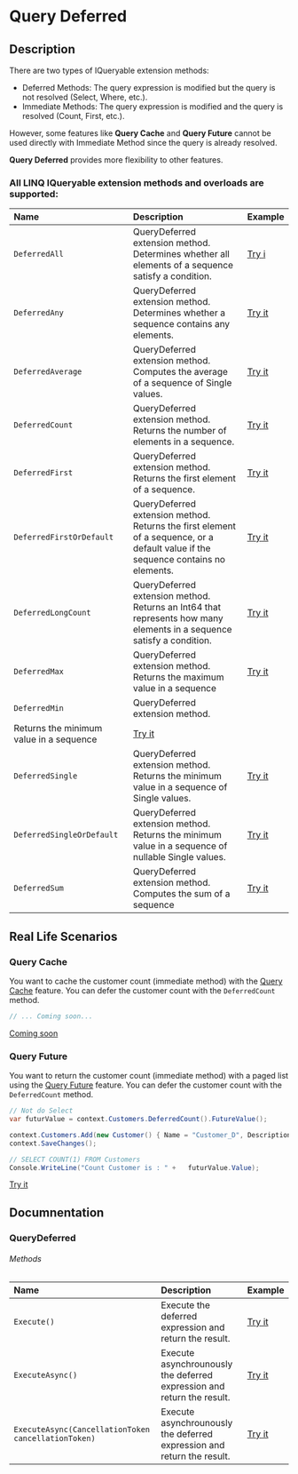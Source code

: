 # Query Deferred

## Description

There are two types of IQueryable extension methods:

- Deferred Methods: The query expression is modified but the query is not resolved (Select, Where, etc.).
- Immediate Methods: The query expression is modified and the query is resolved (Count, First, etc.).

However, some features like **Query Cache** and **Query Future** cannot be used directly with Immediate Method since the query is already resolved.

**Query Deferred** provides more flexibility to other features.

### All LINQ IQueryable extension methods and overloads are supported:

| Name | Description | Example |
| :--- | :---------- | :------ |
| `DeferredAll` | QueryDeferred extension method. Determines whether all elements of a sequence satisfy a condition. | [Try i](https://dotnetfiddle.net/R4nKJc) |
| `DeferredAny` | QueryDeferred extension method. Determines whether a sequence contains any elements. | [Try it](https://dotnetfiddle.net/Nnv3fB) |
| `DeferredAverage` | QueryDeferred extension method. Computes the average of a sequence of Single values. | [Try it](https://dotnetfiddle.net/KUPPPf) |
| `DeferredCount` | QueryDeferred extension method. Returns the number of elements in a sequence. | [Try it](https://dotnetfiddle.net/GAEt8F) |
| `DeferredFirst` | QueryDeferred extension method. Returns the first element of a sequence. | [Try it](https://dotnetfiddle.net/VNtEF2) |
| `DeferredFirstOrDefault` | QueryDeferred extension method. Returns the first element of a sequence, or a default value if the sequence contains no elements. | [Try it](https://dotnetfiddle.net/MEM6Ub) |
| `DeferredLongCount` | QueryDeferred extension method. Returns an Int64 that represents how many elements in a sequence satisfy a condition. | [Try it](https://dotnetfiddle.net/0wPWSF) |
| `DeferredMax` | QueryDeferred extension method. Returns the maximum value in a sequence | [Try it](https://dotnetfiddle.net/9GljhW) |
| `DeferredMin` | QueryDeferred extension method. 	
Returns the minimum value in a sequence | [Try it](https://dotnetfiddle.net/8h3Fjt) |
| `DeferredSingle` | QueryDeferred extension method. Returns the minimum value in a sequence of Single values. | [Try it](https://dotnetfiddle.net/YmhLeU) |
| `DeferredSingleOrDefault` | QueryDeferred extension method. Returns the minimum value in a sequence of nullable Single values. | [Try it](https://dotnetfiddle.net/8k6V4Q) |
| `DeferredSum` | QueryDeferred extension method. Computes the sum of a sequence | [Try it](https://dotnetfiddle.net/ugoMmG) |

## Real Life Scenarios
### Query Cache
You want to cache the customer count (immediate method) with the [Query Cache](query-cache) feature. You can defer the customer count with the `DeferredCount` method.

```csharp
// ... Coming soon...
```
[Coming soon](#)

### Query Future
You want to return the customer count (immediate method) with a paged list using the [Query Future](query-future) feature. You can defer the customer count with the `DeferredCount` method.

```csharp
// Not do Select
var futurValue = context.Customers.DeferredCount().FutureValue();

context.Customers.Add(new Customer() { Name = "Customer_D", Description = "Description"});
context.SaveChanges();	

// SELECT COUNT(1) FROM Customers
Console.WriteLine("Count Customer is : " +   futurValue.Value);	
```
[Try it](https://dotnetfiddle.net/OshIRK)

## Documnentation

### QueryDeferred<TResult>

###### Methods
| Name | Description | Example |
| :--- | :---------- | :------ |
| `Execute()` | Execute the deferred expression and return the result. | [Try it](#) |
| `ExecuteAsync()` | Execute asynchrounously the deferred expression and return the result. | [Try it](#) |
| `ExecuteAsync(CancellationToken cancellationToken)` | Execute asynchrounously the deferred expression and return the result.  | [Try it](#)  |


